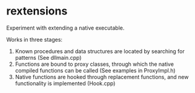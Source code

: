 # rextensions

Experiment with extending a native executable.

Works in three stages:

1. Known procedures and data structures are located by searching for patterns (See dllmain.cpp)
2. Functions are bound to proxy classes, through which the native compiled functions can be called (See examples in ProxyImpl.h)
3. Native functions are hooked through replacement functions, and new functionality is implemented (Hook.cpp)
